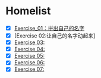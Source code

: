 # Homelist
- [x] [Exercise_01：拼出自己的名字](https://github.com/SnowArchy/compuational_physics_N2015301020086/blob/master/exercise_01)
- [x] [Exercise 02:让自己的名字动起来]
- [x] [Exercise 03:]()
- [x] [Exercise 04:]()
- [x] [Exercise 05:]()
- [x] [Exercise 06:]()
- [x] [Exercise 07:]()
